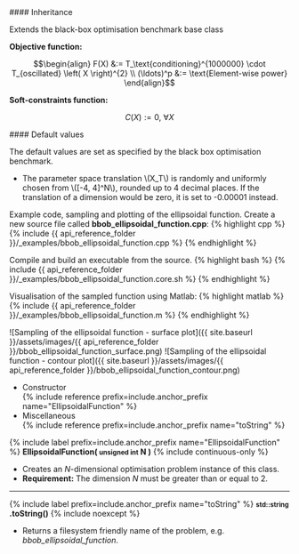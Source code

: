 <div class="custom-callout custom-callout-info">
#### Inheritance

Extends the black-box optimisation benchmark base class
</div>

**Objective function:**

$$\begin{align}
F(X) &:=  T_\text{conditioning}^{1000000} \cdot T_{oscillated} \left( X \right)^{2} \\
(\ldots)^p &:= \text{Element-wise power}
\end{align}$$

**Soft-constraints function:**

$$C(X) := 0, \ \forall X$$

<div class="custom-callout custom-callout-info">
#### Default values

The default values are set as specified by the black box optimisation benchmark.

- The parameter space translation \\(X_T\\) is randomly and uniformly chosen from \\([-4, 4]^N\\), rounded up to 4 decimal places. If the translation of a dimension would be zero, it is set to -0.00001 instead.
</div>

Example code, sampling and plotting of the ellipsoidal function.
Create a new source file called **bbob_ellipsoidal_function.cpp**:
{% highlight cpp %}
{% include {{ api_reference_folder }}/_examples/bbob_ellipsoidal_function.cpp %}
{% endhighlight %}

Compile and build an executable from the source.
{% highlight bash %}
{% include {{ api_reference_folder }}/_examples/bbob_ellipsoidal_function.core.sh %}
{% endhighlight %}

Visualisation of the sampled function using Matlab:
{% highlight matlab %}
{% include {{ api_reference_folder }}/_examples/bbob_ellipsoidal_function.m %}
{% endhighlight %}

![Sampling of the ellipsoidal function - surface plot]({{ site.baseurl }}/assets/images/{{ api_reference_folder }}/bbob_ellipsoidal_function_surface.png)
![Sampling of the ellipsoidal function - contour plot]({{ site.baseurl }}/assets/images/{{ api_reference_folder }}/bbob_ellipsoidal_function_contour.png)

- Constructor<br>
  {% include reference prefix=include.anchor_prefix name="EllipsoidalFunction" %}
- Miscellaneous<br>
  {% include reference prefix=include.anchor_prefix name="toString" %}

{% include label prefix=include.anchor_prefix name="EllipsoidalFunction" %}
**EllipsoidalFunction( <small>unsigned int</small> N )** {% include continuous-only %}

- Creates an *N*-dimensional optimisation problem instance of this class.
- **Requirement:** The dimension *N* must be greater than or equal to 2.

---
{% include label prefix=include.anchor_prefix name="toString" %}
**<small>std::string</small> .toString()** {% include noexcept %}

- Returns a filesystem friendly name of the problem, e.g. *bbob_ellipsoidal_function*.


